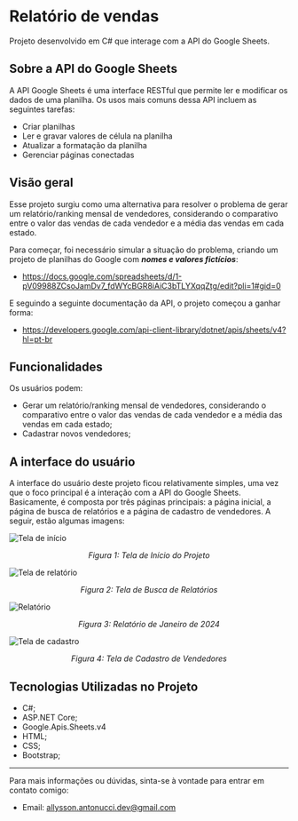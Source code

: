 # Relatório de vendas
Projeto desenvolvido em C# que interage com a API do Google Sheets.

## Sobre a API do Google Sheets
A API Google Sheets é uma interface RESTful que permite ler e modificar os dados de uma planilha. Os usos mais comuns dessa API incluem as seguintes tarefas:

- Criar planilhas
- Ler e gravar valores de célula na planilha
- Atualizar a formatação da planilha
- Gerenciar páginas conectadas

## Visão geral
Esse projeto surgiu como uma alternativa para resolver o problema de gerar um relatório/ranking mensal de vendedores, considerando o comparativo entre o valor das vendas de cada vendedor e a média das vendas em cada estado. 

Para começar, foi necessário simular a situação do problema, criando um projeto de planilhas do Google com <strong><em>nomes e valores fictícios</em></strong>:
- https://docs.google.com/spreadsheets/d/1-pV09988ZCsoJamDv7_fdWYcBGR8iAiC3bTLYXqqZtg/edit?pli=1#gid=0

E seguindo a seguinte documentação da API, o projeto começou a ganhar forma:
- https://developers.google.com/api-client-library/dotnet/apis/sheets/v4?hl=pt-br

## Funcionalidades
Os usuários podem:

- Gerar um relatório/ranking mensal de vendedores, considerando o comparativo entre o valor das vendas de cada vendedor e a média das vendas em cada estado;
- Cadastrar novos vendedores;

## A interface do usuário
A interface do usuário deste projeto ficou relativamente simples, uma vez que o foco principal é a interação com a API do Google Sheets. Basicamente, é composta por três páginas principais: a página inicial, a página de busca de relatórios e a página de cadastro de vendedores. A seguir, estão algumas imagens:

  ![Tela de início](https://github.com/AllyssonAntonucci/relatorio-de-vendas/assets/125825975/8d6216c9-d48a-4ae3-a612-6672a108303a)
  <p align="center">
    <em>Figura 1: Tela de Início do Projeto</em>
  </p>

  ![Tela de relatório](https://github.com/AllyssonAntonucci/relatorio-de-vendas/assets/125825975/526cf00f-7e00-44a6-b003-757c89d19499)
  <p align="center">
    <em>Figura 2: Tela de Busca de Relatórios</em>
  </p>

  ![Relatório](https://github.com/AllyssonAntonucci/relatorio-de-vendas/assets/125825975/bbf92cd4-083b-4da2-a1da-1dddbc3a3fdb)
  <p align="center">
    <em>Figura 3: Relatório de Janeiro de 2024</em>
  </p>

  ![Tela de cadastro](https://github.com/AllyssonAntonucci/relatorio-de-vendas/assets/125825975/fd481444-bca3-411b-9f8f-3421f5960fa8)
  <p align="center">
    <em>Figura 4: Tela de Cadastro de Vendedores</em>
  </p>

## Tecnologias Utilizadas no Projeto

- C#;
- ASP.NET Core;
- Google.Apis.Sheets.v4
- HTML;
- CSS;
- Bootstrap;

---

Para mais informações ou dúvidas, sinta-se à vontade para entrar em contato comigo:
- Email: allysson.antonucci.dev@gmail.com

  





